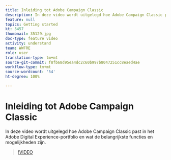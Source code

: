 ```yaml
---
title: Inleiding tot Adobe Campaign Classic
description: In deze video wordt uitgelegd hoe Adobe Campaign Classic past in het Adobe Digital Experience-portfolio en wat de belangrijkste functies en mogelijkheden zijn.
feature: null
topics: Getting started
kt: 5457
thumbnail: 35129.jpg
doc-type: feature video
activity: understand
team: WWFRE
role: user
translation-type: tm+mt
source-git-commit: f8fb68d95ea4dc2c60b997b8047251cc8eaed4ae
workflow-type: tm+mt
source-wordcount: '54'
ht-degree: 100%

---
```



# Inleiding tot Adobe Campaign Classic

In deze video wordt uitgelegd hoe Adobe Campaign Classic past in het Adobe Digital Experience-portfolio en wat de belangrijkste functies en mogelijkheden zijn.

>[!VIDEO](https://video.tv.adobe.com/v/35129?quality=12)
